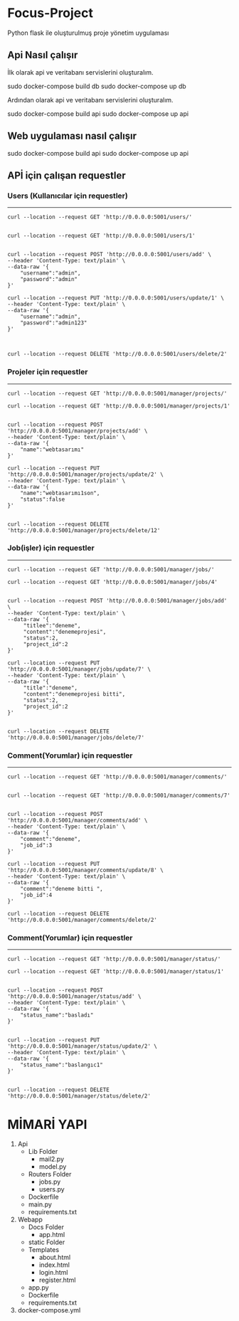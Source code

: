 # Focus-Project
Python flask ile oluşturulmuş proje yönetim uygulaması


## Api Nasıl çalışır 
İlk olarak api ve veritabanı servislerini oluşturalım.

sudo docker-compose build db
sudo docker-compose up db

Ardından olarak api ve veritabanı servislerini oluşturalım.

sudo docker-compose build api
sudo docker-compose up api

## Web uygulaması nasıl çalışır
sudo docker-compose build api
sudo docker-compose up api

## APİ için çalışan requestler
### Users (Kullanıcılar için requestler)
-----------------------------------------
```
curl --location --request GET 'http://0.0.0.0:5001/users/'


curl --location --request GET 'http://0.0.0.0:5001/users/1'


curl --location --request POST 'http://0.0.0.0:5001/users/add' \
--header 'Content-Type: text/plain' \
--data-raw '{
    "username":"admin",
    "password":"admin"
}'

curl --location --request PUT 'http://0.0.0.0:5001/users/update/1' \
--header 'Content-Type: text/plain' \
--data-raw '{
    "username":"admin",
    "password":"admin123"
}'



curl --location --request DELETE 'http://0.0.0.0:5001/users/delete/2'
```
### Projeler için requestler
-----------------------------------------
```
curl --location --request GET 'http://0.0.0.0:5001/manager/projects/'

curl --location --request GET 'http://0.0.0.0:5001/manager/projects/1'


curl --location --request POST 'http://0.0.0.0:5001/manager/projects/add' \
--header 'Content-Type: text/plain' \
--data-raw '{
    "name":"webtasarımı"
}'

curl --location --request PUT 'http://0.0.0.0:5001/manager/projects/update/2' \
--header 'Content-Type: text/plain' \
--data-raw '{
    "name":"webtasarımı1son",
    "status":false
}'


curl --location --request DELETE 'http://0.0.0.0:5001/manager/projects/delete/12'
```
### Job(işler) için requestler
-----------------------------------------
```
curl --location --request GET 'http://0.0.0.0:5001/manager/jobs/'

curl --location --request GET 'http://0.0.0.0:5001/manager/jobs/4'


curl --location --request POST 'http://0.0.0.0:5001/manager/jobs/add' \
--header 'Content-Type: text/plain' \
--data-raw '{
     "titlee":"deneme",
     "content":"denemeprojesi",
     "status":2,
     "project_id":2
}'

curl --location --request PUT 'http://0.0.0.0:5001/manager/jobs/update/7' \
--header 'Content-Type: text/plain' \
--data-raw '{
     "title":"deneme",
     "content":"denemeprojesi bitti",
     "status":2,
     "project_id":2
}'


curl --location --request DELETE 'http://0.0.0.0:5001/manager/jobs/delete/7'
```

### Comment(Yorumlar) için requestler
-----------------------------------------
```
curl --location --request GET 'http://0.0.0.0:5001/manager/comments/'


curl --location --request GET 'http://0.0.0.0:5001/manager/comments/7'


curl --location --request POST 'http://0.0.0.0:5001/manager/comments/add' \
--header 'Content-Type: text/plain' \
--data-raw '{
    "comment":"deneme",
    "job_id":3
}'

curl --location --request PUT 'http://0.0.0.0:5001/manager/comments/update/8' \
--header 'Content-Type: text/plain' \
--data-raw '{
    "comment":"deneme bitti ",
    "job_id":4
}'

curl --location --request DELETE 'http://0.0.0.0:5001/manager/comments/delete/2'

```

### Comment(Yorumlar) için requestler
-----------------------------------------
```
curl --location --request GET 'http://0.0.0.0:5001/manager/status/'

curl --location --request GET 'http://0.0.0.0:5001/manager/status/1'


curl --location --request POST 'http://0.0.0.0:5001/manager/status/add' \
--header 'Content-Type: text/plain' \
--data-raw '{
    "status_name":"basladı"
}'


curl --location --request PUT 'http://0.0.0.0:5001/manager/status/update/2' \
--header 'Content-Type: text/plain' \
--data-raw '{
    "status_name":"baslangıc1"
}'


curl --location --request DELETE 'http://0.0.0.0:5001/manager/status/delete/2'

```
# MİMARİ YAPI

1. Api
    * Lib  Folder
        - mail2.py
        - model.py
    * Routers Folder
         - jobs.py
         - users.py
    * Dockerfile
    * main.py
    * requirements.txt
2. Webapp
    * Docs Folder
         - app.html
    * static Folder
    * Templates
         - about.html
         - index.html
         - login.html
         - register.html
    * app.py
    * Dockerfile
    * requirements.txt
3. docker-compose.yml



 



